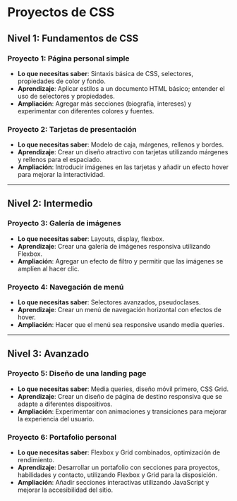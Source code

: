# Proyectos de CSS

## Nivel 1: Fundamentos de CSS

### Proyecto 1: Página personal simple

- **Lo que necesitas saber**: Sintaxis básica de CSS, selectores, propiedades de color y fondo.
- **Aprendizaje**: Aplicar estilos a un documento HTML básico; entender el uso de selectores y propiedades.
- **Ampliación**: Agregar más secciones (biografía, intereses) y experimentar con diferentes colores y fuentes.

### Proyecto 2: Tarjetas de presentación

- **Lo que necesitas saber**: Modelo de caja, márgenes, rellenos y bordes.
- **Aprendizaje**: Crear un diseño atractivo con tarjetas utilizando márgenes y rellenos para el espaciado.
- **Ampliación**: Introducir imágenes en las tarjetas y añadir un efecto hover para mejorar la interactividad.

---

## Nivel 2: Intermedio

### Proyecto 3: Galería de imágenes

- **Lo que necesitas saber**: Layouts, display, flexbox.
- **Aprendizaje**: Crear una galería de imágenes responsiva utilizando Flexbox.
- **Ampliación**: Agregar un efecto de filtro y permitir que las imágenes se amplíen al hacer clic.

### Proyecto 4: Navegación de menú

- **Lo que necesitas saber**: Selectores avanzados, pseudoclases.
- **Aprendizaje**: Crear un menú de navegación horizontal con efectos de hover.
- **Ampliación**: Hacer que el menú sea responsive usando media queries.

---

## Nivel 3: Avanzado

### Proyecto 5: Diseño de una landing page

- **Lo que necesitas saber**: Media queries, diseño móvil primero, CSS Grid.
- **Aprendizaje**: Crear un diseño de página de destino responsiva que se adapte a diferentes dispositivos.
- **Ampliación**: Experimentar con animaciones y transiciones para mejorar la experiencia del usuario.

### Proyecto 6: Portafolio personal

- **Lo que necesitas saber**: Flexbox y Grid combinados, optimización de rendimiento.
- **Aprendizaje**: Desarrollar un portafolio con secciones para proyectos, habilidades y contacto, utilizando Flexbox y Grid para la disposición.
- **Ampliación**: Añadir secciones interactivas utilizando JavaScript y mejorar la accesibilidad del sitio.

